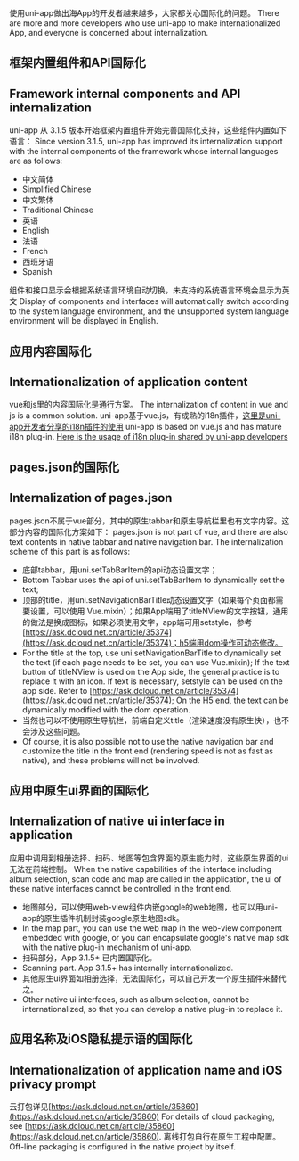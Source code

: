 使用uni-app做出海App的开发者越来越多，大家都关心国际化的问题。
There are more and more developers who use uni-app to make internationalized App, and everyone is concerned about internalization.

## 框架内置组件和API国际化
## Framework internal components and API internalization

uni-app 从 3.1.5 版本开始框架内置组件开始完善国际化支持，这些组件内置如下语言：
Since version 3.1.5, uni-app has improved its internalization support with the internal components of the framework whose internal languages are as follows:

* 中文简体
* Simplified Chinese
* 中文繁体
* Traditional Chinese
* 英语
* English
* 法语
* French
* 西班牙语
* Spanish

组件和接口显示会根据系统语言环境自动切换，未支持的系统语言环境会显示为英文
Display of components and interfaces will automatically switch according to the system language environment, and the unsupported system language environment will be displayed in English.

## 应用内容国际化
## Internationalization of application content
vue和js里的内容国际化是通行方案。
The internalization of content in vue and js is a common solution.
uni-app基于vue.js，有成熟的i18n插件，[这里是uni-app开发者分享的i18n插件的使用](https://ask.dcloud.net.cn/article/35102)
uni-app is based on vue.js and has mature i18n plug-in. [Here is the usage of i18n plug-in shared by uni-app developers](https://ask.dcloud.net.cn/article/35102)

## pages.json的国际化
## Internalization of pages.json
pages.json不属于vue部分，其中的原生tabbar和原生导航栏里也有文字内容。这部分内容的国际化方案如下：
pages.json is not part of vue, and there are also text contents in native tabbar and native navigation bar. The internalization scheme of this part is as follows:
- 底部tabbar，用uni.setTabBarItem的api动态设置文字；
- Bottom Tabbar uses the api of uni.setTabBarItem to dynamically set the text;
- 顶部的title，用uni.setNavigationBarTitle动态设置文字（如果每个页面都需要设置，可以使用 Vue.mixin）；如果App端用了titleNView的文字按钮，通用的做法是换成图标，如果必须使用文字，app端可用setstyle，参考[https://ask.dcloud.net.cn/article/35374](https://ask.dcloud.net.cn/article/35374)；h5端用dom操作可动态修改。
- For the title at the top, use uni.setNavigationBarTitle to dynamically set the text (if each page needs to be set, you can use Vue.mixin); If the text button of titleNView is used on the App side, the general practice is to replace it with an icon. If text is necessary, setstyle can be used on the app side. Refer to [https://ask.dcloud.net.cn/article/35374](https://ask.dcloud.net.cn/article/35374); On the H5 end, the text can be dynamically modified with the dom operation.
- 当然也可以不使用原生导航栏，前端自定义title（渲染速度没有原生快），也不会涉及这些问题。
- Of course, it is also possible not to use the native navigation bar and customize the title in the front end (rendering speed is not as fast as native), and these problems will not be involved.

## 应用中原生ui界面的国际化
## Internalization of native ui interface in application
应用中调用到相册选择、扫码、地图等包含界面的原生能力时，这些原生界面的ui无法在前端控制。
When the native capabilities of the interface including album selection, scan code and map are called in the application, the ui of these native interfaces cannot be controlled in the front end.
- 地图部分，可以使用web-view组件内嵌google的web地图，也可以用uni-app的原生插件机制封装google原生地图sdk。
- In the map part, you can use the web map in the web-view component embedded with google, or you can encapsulate google's native map sdk with the native plug-in mechanism of uni-app.
- 扫码部分，App 3.1.5+ 已内置国际化。
- Scanning part. App 3.1.5+ has internally internationalized.
- 其他原生ui界面如相册选择，无法国际化，可以自己开发一个原生插件来替代之。
- Other native ui interfaces, such as album selection, cannot be internationalized, so that you can develop a native plug-in to replace it.

## 应用名称及iOS隐私提示语的国际化
## Internationalization of application name and iOS privacy prompt
云打包详见[https://ask.dcloud.net.cn/article/35860](https://ask.dcloud.net.cn/article/35860)
For details of cloud packaging, see [https://ask.dcloud.net.cn/article/35860](https://ask.dcloud.net.cn/article/35860).
离线打包自行在原生工程中配置。
Off-line packaging is configured in the native project by itself.